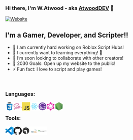 ### Hi there, I'm W.Atwood - aka [AtwoodDEV][website] 👋

[![Website](https://img.shields.io/website?label=officialrbxscripts.cf&style=for-the-badge&url=https%3A%2F%2Fcodestackr.com)](https://officialrbxscripts.cf)

## I'm a Gamer, Developer, and Scripter!!

- 🔭 I am currently hard working on Roblox Script Hubs!
- 🌱 I currently want to learning everything! 🤣
- 👯 I’m soon looking to collaborate with other creators!
- 🥅 2030 Goals: Open up my website to the public!
- ⚡ Fun fact: I love to script and play games!

<br />

### Languages:

[<img align="left" alt="CSS3" width="26px" src="https://raw.githubusercontent.com/github/explore/80688e429a7d4ef2fca1e82350fe8e3517d3494d/topics/css/css.png" />][CSS3]
[<img align="left" alt="Sass" width="26px" src="https://raw.githubusercontent.com/github/explore/80688e429a7d4ef2fca1e82350fe8e3517d3494d/topics/sass/sass.png" />][Sass]
[<img align="left" alt="JavaScript" width="26px" src="https://raw.githubusercontent.com/github/explore/80688e429a7d4ef2fca1e82350fe8e3517d3494d/topics/javascript/javascript.png" />][JS]
[<img align="left" alt="React" width="26px" src="https://raw.githubusercontent.com/github/explore/80688e429a7d4ef2fca1e82350fe8e3517d3494d/topics/react/react.png" />][React]
[<img align="left" alt="Gatsby" width="26px" src="https://raw.githubusercontent.com/github/explore/e94815998e4e0713912fed477a1f346ec04c3da2/topics/gatsby/gatsby.png" />][Gatsby]
[<img align="left" alt="GraphQL" width="26px" src="https://raw.githubusercontent.com/github/explore/80688e429a7d4ef2fca1e82350fe8e3517d3494d/topics/graphql/graphql.png" />][GraphQL]
[<img align="left" alt="Node.js" width="26px" src="https://raw.githubusercontent.com/github/explore/80688e429a7d4ef2fca1e82350fe8e3517d3494d/topics/nodejs/nodejs.png" />][Node.js]

<br />

### Tools:

[<img align="left" alt="Visual Studio Code" width="26px" src="https://raw.githubusercontent.com/github/explore/80688e429a7d4ef2fca1e82350fe8e3517d3494d/topics/visual-studio-code/visual-studio-code.png" />][vsc]
[<img align="left" alt="GitHub" width="26px" src="https://raw.githubusercontent.com/github/explore/78df643247d429f6cc873026c0622819ad797942/topics/github/github.png" />][GitHub]
[<img align="left" alt="Deno" width="26px" src="https://raw.githubusercontent.com/github/explore/361e2821e2dea67711cde99c9c40ed357061cf27/topics/deno/deno.png" />][Deno]
[<img align="left" alt="MySQL" width="26px" src="https://raw.githubusercontent.com/github/explore/80688e429a7d4ef2fca1e82350fe8e3517d3494d/topics/mysql/mysql.png" />][MySQL]
[<img align="left" alt="MongoDB" width="26px" src="https://raw.githubusercontent.com/github/explore/80688e429a7d4ef2fca1e82350fe8e3517d3494d/topics/mongodb/mongodb.png" />][MongoDB]

[website]: https://officialrbxscripts.cf
[CSS3]: https://www.tutorialrepublic.com/css-tutorial/
[Sass]: https://sass-lang.com/
[JS]: https://www.javascript.com/
[React]: https://reactjs.org/
[Gatsby]: https://www.gatsbyjs.com/
[GraphQL]: https://graphql.org/
[Node.js]: https://nodejs.org/en/
[Deno]: https://deno.land/
[MySQL]: https://www.mysql.com/
[MongoDB]: https://www.mongodb.com/
[vsc]: https://code.visualstudio.com/
[GitHub]: https://github.com/

